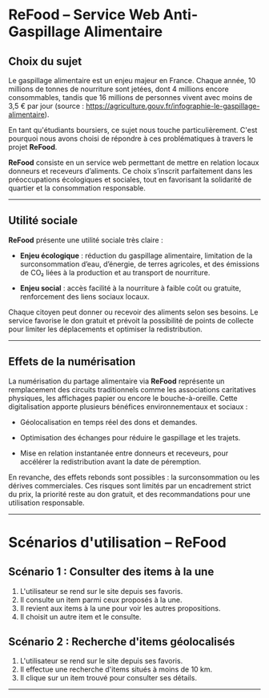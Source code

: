 # ReFood – Service Web Anti-Gaspillage Alimentaire

## Choix du sujet

Le gaspillage alimentaire est un enjeu majeur en France. Chaque année, 10 millions de tonnes de nourriture sont jetées, dont 4 millions encore consommables, tandis que 16 millions de personnes vivent avec moins de 3,5 € par jour (source : https://agriculture.gouv.fr/infographie-le-gaspillage-alimentaire). 

En tant qu'étudiants boursiers, ce sujet nous touche particulièrement. C'est pourquoi nous avons choisi de répondre à ces problématiques à travers le projet **ReFood**.

**ReFood** consiste en un service web permettant de mettre en relation locaux donneurs et receveurs d’aliments. Ce choix s’inscrit parfaitement dans les préoccupations écologiques et sociales, tout en favorisant la solidarité de quartier et la consommation responsable.

---

## Utilité sociale

**ReFood** présente une utilité sociale très claire :  

- **Enjeu écologique** : réduction du gaspillage alimentaire, limitation de la surconsommation d’eau, d’énergie, de terres agricoles, et des émissions de CO₂ liées à la production et au transport de nourriture.  

- **Enjeu social** : accès facilité à la nourriture à faible coût ou gratuite, renforcement des liens sociaux locaux.  

Chaque citoyen peut donner ou recevoir des aliments selon ses besoins. Le service favorise le don gratuit et prévoit la possibilité de points de collecte pour limiter les déplacements et optimiser la redistribution.

---

## Effets de la numérisation

La numérisation du partage alimentaire via **ReFood** représente un remplacement des circuits traditionnels comme les associations caritatives physiques, les affichages papier ou encore le bouche-à-oreille. Cette digitalisation apporte plusieurs bénéfices environnementaux et sociaux :

- Géolocalisation en temps réel des dons et demandes.  

- Optimisation des échanges pour réduire le gaspillage et les trajets.  

- Mise en relation instantanée entre donneurs et receveurs, pour accélérer la redistribution avant la date de péremption.  

En revanche, des effets rebonds sont possibles : la surconsommation ou les dérives commerciales. Ces risques sont limités par un encadrement strict du prix, la priorité reste au don gratuit, et des recommandations pour une utilisation responsable.

---

# Scénarios d'utilisation – ReFood

## Scénario 1 : Consulter des items à la une

1. L'utilisateur se rend sur le site depuis ses favoris.  
2. Il consulte un item parmi ceux proposés à la une.  
3. Il revient aux items à la une pour voir les autres propositions.  
4. Il choisit un autre item et le consulte.

## Scénario 2 : Recherche d'items géolocalisés

1. L'utilisateur se rend sur le site depuis ses favoris.  
2. Il effectue une recherche d'items situés à moins de 10 km.  
3. Il clique sur un item trouvé pour consulter ses détails.

---
